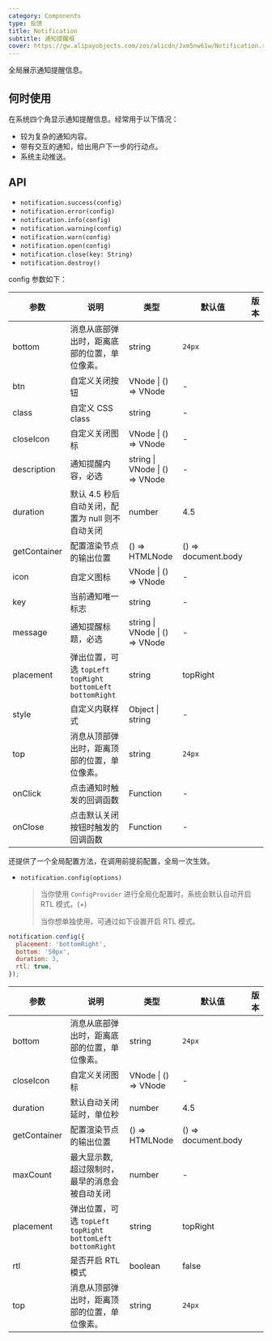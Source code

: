 ```yaml
---
category: Components
type: 反馈
title: Notification
subtitle: 通知提醒框
cover: https://gw.alipayobjects.com/zos/alicdn/Jxm5nw61w/Notification.svg
---
```


全局展示通知提醒信息。

## 何时使用

在系统四个角显示通知提醒信息。经常用于以下情况：

- 较为复杂的通知内容。
- 带有交互的通知，给出用户下一步的行动点。
- 系统主动推送。

## API

- `notification.success(config)`
- `notification.error(config)`
- `notification.info(config)`
- `notification.warning(config)`
- `notification.warn(config)`
- `notification.open(config)`
- `notification.close(key: String)`
- `notification.destroy()`

config 参数如下：

| 参数 | 说明 | 类型 | 默认值 | 版本 |
| --- | --- | --- | --- | --- |
| bottom | 消息从底部弹出时，距离底部的位置，单位像素。 | string | `24px` |  |
| btn | 自定义关闭按钮 | VNode \| () => VNode | - |  |
| class | 自定义 CSS class | string | - |  |
| closeIcon | 自定义关闭图标 | VNode \| () => VNode | - |  |
| description | 通知提醒内容，必选 | string \| VNode \| () => VNode | - |  |
| duration | 默认 4.5 秒后自动关闭，配置为 null 则不自动关闭 | number | 4.5 |  |
| getContainer | 配置渲染节点的输出位置 | () => HTMLNode | () => document.body |  |
| icon | 自定义图标 | VNode \| () => VNode | - |  |
| key | 当前通知唯一标志 | string | - |  |
| message | 通知提醒标题，必选 | string \| VNode \| () => VNode | - |  |
| placement | 弹出位置，可选 `topLeft` `topRight` `bottomLeft` `bottomRight` | string | topRight |  |
| style | 自定义内联样式 | Object \| string | - |  |
| top | 消息从顶部弹出时，距离顶部的位置，单位像素。 | string | `24px` |  |
| onClick | 点击通知时触发的回调函数 | Function | - |  |
| onClose | 点击默认关闭按钮时触发的回调函数 | Function | - |  |

还提供了一个全局配置方法，在调用前提前配置，全局一次生效。

- `notification.config(options)`

  > 当你使用 `ConfigProvider` 进行全局化配置时，系统会默认自动开启 RTL 模式。(+)
  >
  > 当你想单独使用，可通过如下设置开启 RTL 模式。

```js
notification.config({
  placement: 'bottomRight',
  bottom: '50px',
  duration: 3,
  rtl: true,
});
```

| 参数 | 说明 | 类型 | 默认值 | 版本 |
| --- | --- | --- | --- | --- |
| bottom | 消息从底部弹出时，距离底部的位置，单位像素。 | string | `24px` |  |
| closeIcon | 自定义关闭图标 | VNode \| () => VNode | - |  |
| duration | 默认自动关闭延时，单位秒 | number | 4.5 |  |
| getContainer | 配置渲染节点的输出位置 | () => HTMLNode | () => document.body |  |
| maxCount | 最大显示数, 超过限制时，最早的消息会被自动关闭 | number | - |  |
| placement | 弹出位置，可选 `topLeft` `topRight` `bottomLeft` `bottomRight` | string | topRight |  |
| rtl | 是否开启 RTL 模式 | boolean | false |  |
| top | 消息从顶部弹出时，距离顶部的位置，单位像素。 | string | `24px` |  |
